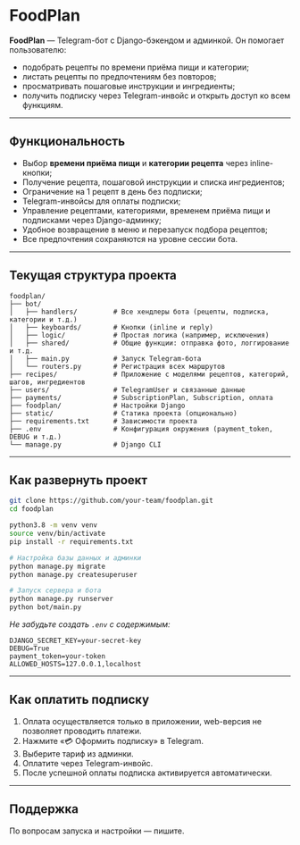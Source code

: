 # FoodPlan

**FoodPlan** — Telegram-бот с Django-бэкендом и админкой. Он помогает пользователю:
- подобрать рецепты по времени приёма пищи и категории;
- листать рецепты по предпочтениям без повторов;
- просматривать пошаговые инструкции и ингредиенты;
- получить подписку через Telegram-инвойс и открыть доступ ко всем функциям.

---

## Функциональность

- Выбор **времени приёма пищи** и **категории рецепта** через inline-кнопки;
- Получение рецепта, пошаговой инструкции и списка ингредиентов;
- Ограничение на 1 рецепт в день без подписки;
- Telegram-инвойсы для оплаты подписки;
- Управление рецептами, категориями, временем приёма пищи и подписками через Django-админку;
- Удобное возвращение в меню и перезапуск подбора рецептов;
- Все предпочтения сохраняются на уровне сессии бота.

---

## Текущая структура проекта

```text
foodplan/
├── bot/
│   ├── handlers/         # Все хендлеры бота (рецепты, подписка, категории и т.д.)
│   ├── keyboards/        # Кнопки (inline и reply)
│   ├── logic/            # Простая логика (например, исключения)
│   ├── shared/           # Общие функции: отправка фото, логгирование и т.д.
│   ├── main.py           # Запуск Telegram-бота
│   └── routers.py        # Регистрация всех маршрутов
├── recipes/              # Приложение с моделями рецептов, категорий, шагов, ингредиентов
├── users/                # TelegramUser и связанные данные
├── payments/             # SubscriptionPlan, Subscription, оплата
├── foodplan/             # Настройки Django
├── static/               # Статика проекта (опционально)
├── requirements.txt      # Зависимости проекта
├── .env                  # Конфигурация окружения (payment_token, DEBUG и т.д.)
└── manage.py             # Django CLI
````

---

## Как развернуть проект

```bash
git clone https://github.com/your-team/foodplan.git
cd foodplan

python3.8 -m venv venv
source venv/bin/activate
pip install -r requirements.txt

# Настройка базы данных и админки
python manage.py migrate
python manage.py createsuperuser

# Запуск сервера и бота
python manage.py runserver
python bot/main.py
```

*Не забудьте создать `.env` с содержимым:*

```env
DJANGO_SECRET_KEY=your-secret-key
DEBUG=True
payment_token=your-token
ALLOWED_HOSTS=127.0.0.1,localhost
```

---

## Как оплатить подписку
1. Оплата осуществляется только в приложении, web-версия не позволяет проводить платежи.
2. Нажмите «💳 Оформить подписку» в Telegram.
3. Выберите тариф из админки.
4. Оплатите через Telegram-инвойс.
5. После успешной оплаты подписка активируется автоматически.

---

## Поддержка

По вопросам запуска и настройки — пишите.
